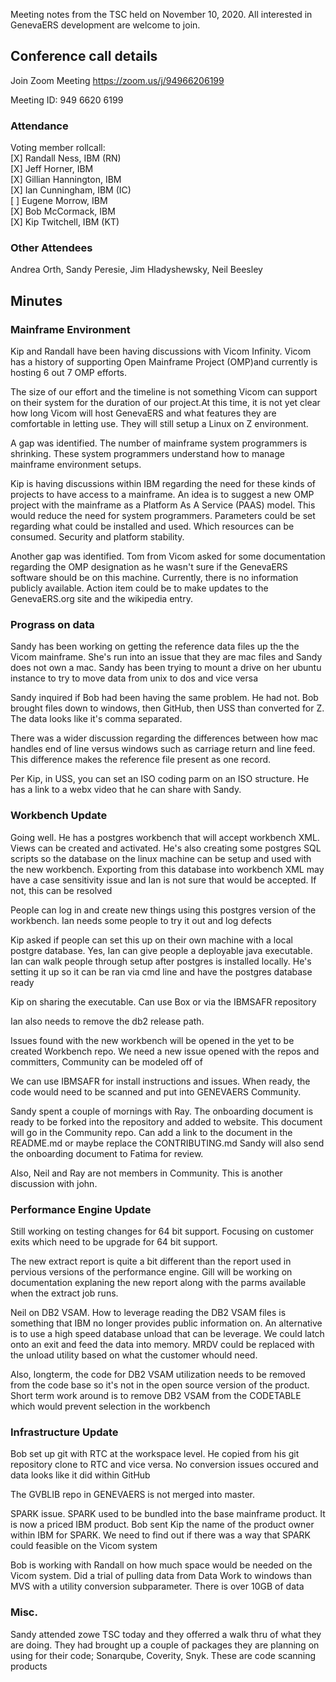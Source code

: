 Meeting notes from the TSC held on November 10, 2020. All interested in GenevaERS development are welcome to join.

## Conference call details

Join Zoom Meeting
https://zoom.us/j/94966206199

Meeting ID: 949 6620 6199

### Attendance
Voting member rollcall:  
[X] Randall Ness, IBM (RN)  
[X] Jeff Horner, IBM  
[X] Gillian Hannington, IBM  
[X] Ian Cunningham, IBM (IC)  
[ ] Eugene Morrow, IBM  
[X] Bob McCormack, IBM  
[X] Kip Twitchell, IBM (KT)  

### Other Attendees
Andrea Orth, Sandy Peresie, Jim Hladyshewsky, Neil Beesley 

## Minutes

### Mainframe Environment
Kip and Randall have been having discussions with Vicom Infinity. Vicom has a history of supporting Open Mainframe Project (OMP)and currently is hosting 6 out 7 OMP efforts.

The size of our effort and the timeline is not something Vicom can support on their system for the duration of our project.At this time, it is not yet clear how long Vicom will host GenevaERS and what features they are comfortable in letting use. They will still setup a Linux on Z environment.

A gap was identified. The number of mainframe system programmers is shrinking. These system programmers understand how to manage mainframe environment setups.

Kip is having discussions within IBM regarding the need for these kinds of projects to have access to a mainframe. An idea is to suggest a new OMP project with the mainframe as a Platform As A Service (PAAS) model. This would reduce the need for system programmers. Parameters could be set regarding what could be installed and used. Which resources can be consumed. Security and platform stability.

Another gap was identified. Tom from Vicom asked for some documentation regarding the OMP designation as he wasn't sure if the GenevaERS software should be on this machine. Currently, there is no information publicly available. Action item could be to make updates to the GenevaERS.org site and the wikipedia entry.

### Prograss on data
Sandy has been working on getting the reference data files up the the Vicom mainframe. She's run into an issue that they are mac files and Sandy does not own a mac. Sandy has been trying to mount a drive on her ubuntu instance to try to move data from unix to dos and vice versa

Sandy inquired if Bob had been having the same problem. He had not. Bob brought files down to windows, then GitHub, then USS than converted for Z. The data looks like it's comma separated. 

There was a wider discussion regarding the differences between how mac handles end of line versus windows such as carriage return and line feed. This difference makes the reference file present as one record.

Per Kip, in USS, you can set an ISO coding parm on an ISO structure. He has a link to a webx video that he can share with Sandy.

### Workbench Update 
Going well. He has a postgres workbench that will accept workbench XML. Views can be created and activated. He's also creating some postgres SQL scripts so the database on the linux machine can be setup and used with the new workbench. Exporting from this database into workbench XML may have a case sensitivity issue and Ian is not sure that would be accepted. If not, this can be resolved

People can log in and create new things using this postgres version of the workbench. Ian needs some people to try it out and log defects

Kip asked if people can set this up on their own machine with a local postgre database. Yes, Ian can give people a deployable java executable. Ian can walk people through setup after postgres is installed locally. He's setting it up so it can be ran via cmd line and have the postgres database ready

Kip on sharing the executable. Can use Box or via the IBMSAFR repository

Ian also needs to remove the db2 release path. 

Issues found with the new workbench will be opened in the yet to be created Workbench repo. We need a new issue opened with the repos and committers, Community can be modeled off of

We can use IBMSAFR for install instructions and issues. When ready, the code would need to be scanned and put into GENEVAERS Community.

Sandy spent a couple of mornings with Ray. The onboarding document is ready to be forked into the repository and added to website. 
This document will go in the Community repo. Can add a link to the document in the README.md or maybe replace the CONTRIBUTING.md
Sandy will also send the onboarding document to Fatima for review.

Also, Neil and Ray are not members in Community. This is another discussion with john.

### Performance Engine Update 
Still working on testing changes for 64 bit support. Focusing on customer exits which need to be upgrade for 64 bit support.  

The new extract report is quite a bit different than the report used in pervious versions of the performance engine. Gill will be working on documentation explaning the new report along with the parms available when the extract job runs.

Neil on DB2 VSAM. How to leverage reading the DB2 VSAM files is something that IBM no longer provides public information on. An alternative is to use a high speed database unload that can be leverage. We could latch onto an exit and feed the data into memory. MRDV could be replaced with the unload utility based on what the customer whould need.

Also, longterm, the code for DB2 VSAM utilization needs to be removed from the code base so it's not in the open source version of the product. Short term work around is to remove DB2 VSAM from the CODETABLE which would prevent selection in the workbench

### Infrastructure Update 
Bob set up git with RTC at the workspace level. He copied from his git repository clone to RTC and vice versa. No conversion issues occured and data looks like it did within GitHub

The GVBLIB repo in GENEVAERS is not merged into master.

SPARK issue. SPARK used to be bundled into the base mainframe product. It is now a priced IBM product. Bob sent Kip the name of the product owner within IBM for SPARK. We need to find out if there was a way that SPARK could feasible on the Vicom system

Bob is working with Randall on how much space would be needed on the Vicom system. Did a trial of pulling data from Data Work to windows than MVS with a utility conversion subparameter. There is over 10GB of data

### Misc.
Sandy attended zowe TSC today and they offerred a walk thru of what they are doing. They had brought up a couple of packages they are planning on using for their code; Sonarqube, Coverity, Snyk. These are code scanning products